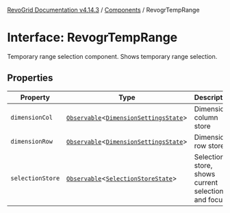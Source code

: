 [RevoGrid Documentation v4.14.3](README.md) / [Components](Namespace.Components.md) / RevogrTempRange

# Interface: RevogrTempRange

Temporary range selection component. Shows temporary range selection.

## Properties

| Property | Type | Description | Defined in |
| ------ | ------ | ------ | ------ |
| `dimensionCol` | [`Observable`](TypeAlias.Observable.md)\<[`DimensionSettingsState`](Interface.DimensionSettingsState.md)\> | Dimension column store | [src/components.d.ts:694](https://github.com/revolist/revogrid/blob/4d3feb8340f534dd1ff6941b4d5b83d4d4e2474c/src/components.d.ts#L694) |
| `dimensionRow` | [`Observable`](TypeAlias.Observable.md)\<[`DimensionSettingsState`](Interface.DimensionSettingsState.md)\> | Dimension row store | [src/components.d.ts:698](https://github.com/revolist/revogrid/blob/4d3feb8340f534dd1ff6941b4d5b83d4d4e2474c/src/components.d.ts#L698) |
| `selectionStore` | [`Observable`](TypeAlias.Observable.md)\<[`SelectionStoreState`](TypeAlias.SelectionStoreState.md)\> | Selection store, shows current selection and focus | [src/components.d.ts:702](https://github.com/revolist/revogrid/blob/4d3feb8340f534dd1ff6941b4d5b83d4d4e2474c/src/components.d.ts#L702) |
